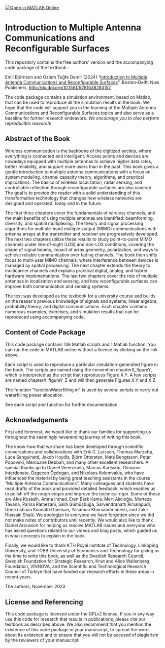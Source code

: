 [![Open in MATLAB Online](https://www.mathworks.com/images/responsive/global/open-in-matlab-online.svg)](https://matlab.mathworks.com/open/github/v1?repo=emilbjornson/mimobook)


Introduction to Multiple Antenna Communications and Reconfigurable Surfaces
==================

This repository contains the free authors' version and the accompanying code package of the textbook :

Emil Björnson and Özlem Tuğfe Demir (2024) “[Introduction to Multiple Antenna Communications and Reconfigurable Surfaces]([https://www.nowpublishers.com](https://nowpublishers.com/Article/BookDetails/9781638283140))”. Boston–Delft: Now Publishers, http://dx.doi.org/10.1561/9781638283157

The code package contains a simulation environment, based on Matlab, that can be used to reproduce all the simulation results in the book. We hope that the code will support you in the learning of the Multiple Antenna Communications and Reconfigurable Surfaces topics and also serve as a baseline for further research endeavors. *We encourage you to also perform reproducible research!*

## Abstract of the Book

Wireless communication is the backbone of the digitized society, where everything is connected and intelligent.
Access points and devices are nowadays equipped with multiple antennas to achieve higher data rates, better
reliability, and support more users than in the past. This book gives a gentle introduction to multiple antenna
communications with a focus on system modeling, channel capacity theory, algorithms, and practical implications.
The basics of wireless localization, radar sensing, and controllable reflection through reconfigurable surfaces are
also covered. The goal is to provide the reader with a solid understanding of this transformative technology that
changes how wireless networks are designed and operated, today and in the future.

The first three chapters cover the fundamentals of wireless channels, and the main benefits of using multiple
antennas are identified: beamforming, diversity, and spatial multiplexing. The theory and signal processing
algorithms for multiple-input multiple-output (MIMO) communications with antenna arrays at the transmitter and
receiver are progressively developed. The next two chapters utilize these results to study point-to-point MIMO
channels under line-of-sight (LOS) and non-LOS conditions, covering the shape of signal beams, impact of array
geometry, polarization, and ways to achieve reliable communication over fading channels. The book then shifts
focus to multi-user MIMO channels, where interference between devices is managed by spatial processing. The next
chapter extends the theory to multicarrier channels and explains practical digital, analog, and hybrid hardware
implementations. The last two chapters cover the role of multiple antennas in localization and sensing, and how
reconfigurable surfaces can improve both communication and sensing systems.

The text was developed as the textbook for a university course and builds on the reader's previous knowledge of
signals and systems, linear algebra, probability theory, and digital communications. Each chapter contains
numerous examples, exercises, and simulation results that can be reproduced using accompanying code.

## Content of Code Package

This code package contains 138 Matlab scripts and 1 Matlab function. You can run the code in MATLAB online without a license by clicking on the link above.

Each script is used to reproduce a particular simulation-generated figure in the book. The scripts are named using the convention chapterX_figureY, which is interpreted as the script that reproduces Figure X.Y. A few scripts are named chapterX_figureY_Z and will then generate Figures X.Y and X.Z. 

The function "functionWaterfilling.m" is used by several scripts to carry out waterfilling power allocation.

See each script and function for further documentation. 

## Acknowledgements

First and foremost, we would like to thank our families for supporting us
throughout the seemingly neverending journey of writing this book.

The know-how that we share has been developed through scientific conversations
and collaborations with Erik G. Larsson, Thomas Marzetta, Luca
Sanguinetti, Jakob Hoydis, Björn Ottersten, Mats Bengtsson, Petar Popovski,
Merouane Debbah, and many other excellent researchers. A special thanks
go to Daniel Verenzuela, Marcus Karlsson, Giovanni Interdonato, Özgecan
Özdogan, and Nikolaos Kolomvakis, who have influenced the material by being
great teaching assistants in the course “Multiple Antenna Communications”.
Many colleagues and students have read drafts of the book and provided
detailed feedback, which enables us to polish off the rough edges and improve
the technical rigor. Some of these are Alva Kosasih, Amna Irshad, Eren Berk
Kama, Mert Alıcıoğlu, Morteza Tavana, Parisa Ramezani, Salih Gümüşbuğa,
Sarvendranath Rimalapudi, Unnikrishnan Kunnath Ganesan, Yasaman Khorsandmanesh,
and Zakir Hussain Shaik. We apologize to everyone we have
forgotten since we did not make notes of contributors until recently. We would
also like to thank Daniel Aronsson for helping us resolve MATLAB issues and
everyone who has asked questions related to our videos and blog posts, which
guided us in what concepts to explain in the book.

Finally, we would like to thank KTH Royal Institute of Technology,
Linköping University, and TOBB University of Economics and Technology for
giving us the time to write this book, as well as the Swedish Research Council,
Swedish Foundation for Strategic Research, Knut and Alice Wallenberg Foundation,
VINNOVA, and the Scientific and Technological Research Council of
Türkiye that have funded our research efforts in these areas in recent years.

The authors, November 2023

## License and Referencing

This code package is licensed under the GPLv2 license. If you in any way use this code for research that results in publications, please cite our textbook as described above. We also recommend that you mention the existence of this code package in your manuscript, to spread the word about its existence and to ensure that you will not be accused of plagiarism by the reviewers of your manuscript.
